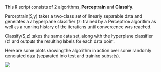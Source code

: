 This R script consists of 2 algorithms, <b>Perceptrain</b> and <b>Classify</b>.

Perceptrain(S,y) takes a two-class set of linearly separable data and generates a a hyperplane classifier (z) trained by a Perceptron algorithm as well as a running history of the iterations until convergence was reached.

Classify(S,z) takes the same data set, along with the hyperplane classifier (z) and outputs the resulting labels for each data point.

Here are some plots showing the algorithm in action over some randomly generated data (separated into test and training subsets).

<img src="https://raw.githubusercontent.com/datatista/machinelearningfun/master/linearclassification/LC_perceptron1.png">
